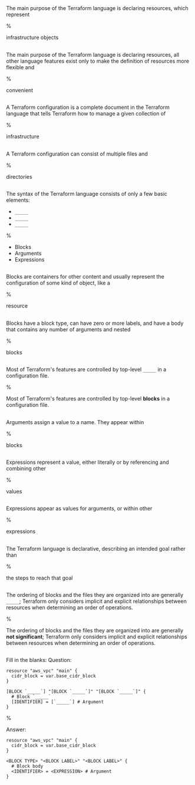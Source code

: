 ##

The main purpose of the Terraform language is declaring resources, which represent

%

infrastructure objects

##

The main purpose of the Terraform language is declaring resources, all other language features exist only to make the definition of resources more flexible and

%

convenient

##

A Terraform configuration is a complete document in the Terraform language that tells Terraform how to manage a given collection of

%

infrastructure

##

A Terraform configuration can consist of multiple files and

%

directories

##

The syntax of the Terraform language consists of only a few basic elements:

- `_____`
- `_____`
- `_____`

%

- Blocks
- Arguments
- Expressions

##

Blocks are containers for other content and usually represent the configuration of some kind of object, like a 

%

resource

##

Blocks have a block type, can have zero or more labels, and have a body that contains any number of arguments and nested

%

blocks

##

Most of Terraform's features are controlled by top-level `_____` in a configuration file.

%

Most of Terraform's features are controlled by top-level **blocks** in a configuration file.

##

Arguments assign a value to a name. They appear within

%

blocks

##

Expressions represent a value, either literally or by referencing and combining other

%

values

##

Expressions appear as values for arguments, or within other

%

expressions

##

The Terraform language is declarative, describing an intended goal rather than

%

the steps to reach that goal

##

The ordering of blocks and the files they are organized into are generally `_____`; Terraform only considers implicit and explicit relationships between resources when determining an order of operations.

%

The ordering of blocks and the files they are organized into are generally **not significant**; Terraform only considers implicit and explicit relationships between resources when determining an order of operations.

##

Fill in the blanks:
Question:

```
resource "aws_vpc" "main" {
  cidr_block = var.base_cidr_block
}

[BLOCK `_____`] "[BLOCK `_____`]" "[BLOCK `_____`]" {
  # Block `_____`
  [IDENTIFIER] = [`_____`] # Argument
}
```

%

Answer:

```
resource "aws_vpc" "main" {
  cidr_block = var.base_cidr_block
}

<BLOCK TYPE> "<BLOCK LABEL>" "<BLOCK LABEL>" {
  # Block body
  <IDENTIFIER> = <EXPRESSION> # Argument
}
```
